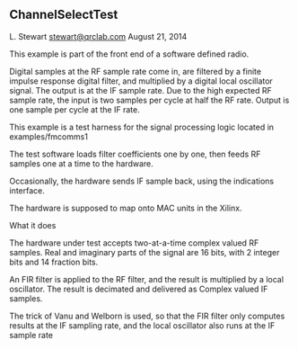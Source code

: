 ## ChannelSelectTest

L. Stewart <stewart@qrclab.com>
August 21, 2014

This example is part of the front end of a software defined radio.

Digital samples at the RF sample rate come in, are filtered by a
finite impulse response digital filter, and multiplied by a digital
local oscillator signal.  The output is at the IF sample rate.
Due to the high expected RF sample rate, the input is two samples
per cycle at half the RF rate. Output is one sample per cycle at the
IF rate.

This example is a test harness for the signal processing logic
located in examples/fmcomms1

The test software loads filter coefficients one by one, then
feeds RF samples one at a time to the hardware.

Occasionally, the hardware sends IF sample back, using the
indications interface.

The hardware is supposed to map onto MAC units in the Xilinx.

What it does

The hardware under test accepts two-at-a-time complex valued RF
samples.  Real and imaginary parts of the signal are 16 bits, 
with 2 integer bits and 14 fraction bits.

An FIR filter is applied to the RF filter, and the result is
multiplied by a local oscillator.  The result is decimated
and delivered as Complex valued IF samples.

The trick of Vanu and Welborn is used, so that the FIR filter only
computes results at the IF sampling rate, and the local oscillator
also runs at the IF sample rate

     
